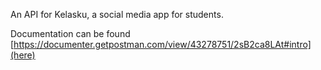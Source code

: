 An API for Kelasku, a social media app for students.

Documentation can be found [https://documenter.getpostman.com/view/43278751/2sB2ca8LAt#intro](here)
